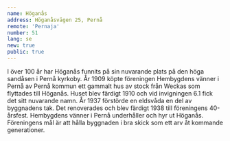 ```yaml
---
name: Höganås
address: Höganåsvägen 25, Pernå
remote: 'Pernaja'
number: 51
lang: se
new: true
public: true
---
```

I över 100 år har Höganås funnits på sin nuvarande plats på den höga sandåsen i Pernå kyrkoby. År 1909 köpte föreningen Hembygdens vänner i Pernå av Pernå kommun ett gammalt hus av stock från Weckas som flyttades till Höganås. Huset blev färdigt 1910 och vid invigningen 6.1 fick det sitt nuvarande namn. År 1937 förstörde en eldsvåda en del av byggnadens tak. Det renoverades och blev färdigt 1938 till föreningens 40-årsfest. Hembygdens vänner i Pernå underhåller och hyr ut Höganås. Föreningens mål är att hålla byggnaden i bra skick som ett arv åt kommande generationer.
